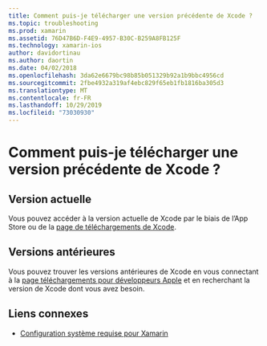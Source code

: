```yaml
---
title: Comment puis-je télécharger une version précédente de Xcode ?
ms.topic: troubleshooting
ms.prod: xamarin
ms.assetid: 76D47B6D-F4E9-4957-B30C-B259A8FB125F
ms.technology: xamarin-ios
author: davidortinau
ms.author: daortin
ms.date: 04/02/2018
ms.openlocfilehash: 3da62e6679bc98b85b051329b92a1b9bbc4956cd
ms.sourcegitcommit: 2fbe4932a319af4ebc829f65eb1fb1816ba305d3
ms.translationtype: MT
ms.contentlocale: fr-FR
ms.lasthandoff: 10/29/2019
ms.locfileid: "73030930"
---
```

# <a name="how-can-i-download-a-previous-version-of-xcode"></a>Comment puis-je télécharger une version précédente de Xcode ?

## <a name="current-version"></a>Version actuelle

Vous pouvez accéder à la version actuelle de Xcode par le biais de l’App Store ou de la [page de téléchargements de Xcode](https://developer.apple.com/xcode/downloads/).

## <a name="older-versions"></a>Versions antérieures

Vous pouvez trouver les versions antérieures de Xcode en vous connectant à la [page téléchargements pour développeurs Apple](https://developer.apple.com/downloads/more/) et en recherchant la version de Xcode dont vous avez besoin.

## <a name="related-links"></a>Liens connexes

- [Configuration système requise pour Xamarin](~/cross-platform/get-started/requirements.md)
